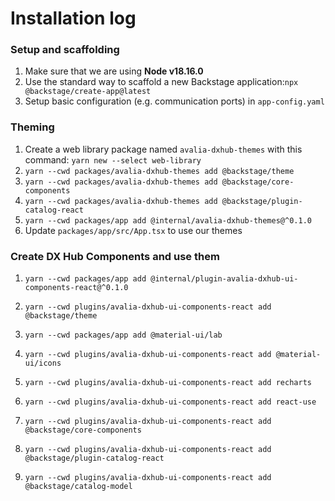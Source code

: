 # Installation log
### Setup and scaffolding

1. Make sure that we are using **Node v18.16.0**
2. Use the standard way to scaffold a new Backstage application:`npx @backstage/create-app@latest`
3. Setup basic configuration (e.g. communication ports) in `app-config.yaml`

### Theming

1. Create a web library package named `avalia-dxhub-themes` with this command: `yarn new --select web-library`
2. `yarn --cwd packages/avalia-dxhub-themes add @backstage/theme`
3. `yarn --cwd packages/avalia-dxhub-themes add @backstage/core-components`
4. `yarn --cwd packages/avalia-dxhub-themes add @backstage/plugin-catalog-react`
5. `yarn --cwd packages/app add @internal/avalia-dxhub-themes@^0.1.0`
6. Update `packages/app/src/App.tsx` to use our themes

### Create DX Hub Components and use them

1. `yarn --cwd packages/app add @internal/plugin-avalia-dxhub-ui-components-react@^0.1.0`

2. `yarn --cwd plugins/avalia-dxhub-ui-components-react add @backstage/theme`

3. `yarn --cwd packages/app add @material-ui/lab`

4. `yarn --cwd plugins/avalia-dxhub-ui-components-react add @material-ui/icons`

5. `yarn --cwd plugins/avalia-dxhub-ui-components-react add recharts`

6. `yarn --cwd plugins/avalia-dxhub-ui-components-react add react-use`

7. `yarn --cwd plugins/avalia-dxhub-ui-components-react add @backstage/core-components`

8. `yarn --cwd plugins/avalia-dxhub-ui-components-react add @backstage/plugin-catalog-react`

9. `yarn --cwd plugins/avalia-dxhub-ui-components-react add @backstage/catalog-model`

     
